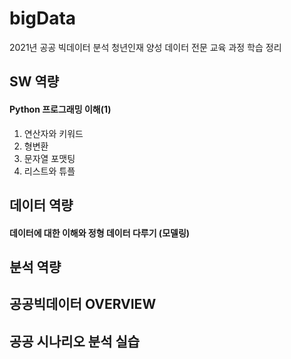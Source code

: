 # bigData
2021년 공공 빅데이터 분석 청년인재 양성 데이터 전문 교육 과정 학습 정리

## SW 역량
#### Python 프로그래밍 이해(1)
1. 연산자와 키워드
2. 형변환
3. 문자열 포맷팅
4. 리스트와 튜플

## 데이터 역량
#### 데이터에 대한 이해와 정형 데이터 다루기 (모델링)

## 분석 역량

## 공공빅데이터 OVERVIEW

## 공공 시나리오 분석 실습
